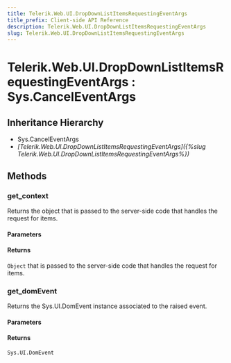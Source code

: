 ```yaml
---
title: Telerik.Web.UI.DropDownListItemsRequestingEventArgs
title_prefix: Client-side API Reference
description: Telerik.Web.UI.DropDownListItemsRequestingEventArgs
slug: Telerik.Web.UI.DropDownListItemsRequestingEventArgs
---
```


# Telerik.Web.UI.DropDownListItemsRequestingEventArgs : Sys.CancelEventArgs 

## Inheritance Hierarchy

* Sys.CancelEventArgs
* *[Telerik.Web.UI.DropDownListItemsRequestingEventArgs]({%slug Telerik.Web.UI.DropDownListItemsRequestingEventArgs%})*


## Methods

###  get_context

Returns the object that is passed to the server-side code that handles the request for items. 

#### Parameters

#### Returns

`Object` that is passed to the server-side code that handles the request for items. 

### get_domEvent

Returns the Sys.UI.DomEvent instance associated to the raised event.

#### Parameters

#### Returns

`Sys.UI.DomEvent` 


